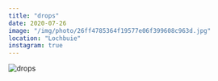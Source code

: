 ```yaml
---
title: "drops"
date: 2020-07-26
image: "/img/photo/26ff4785364f19577e06f399608c963d.jpg"
location: "Lochbuie"
instagram: true
---
```


![drops](/img/photo/26ff4785364f19577e06f399608c963d.jpg)
